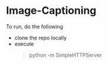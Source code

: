 # Image-Captioning

To run, do the following

* clone the repo locally
* execute
    > python -m SimpleHTTPServer